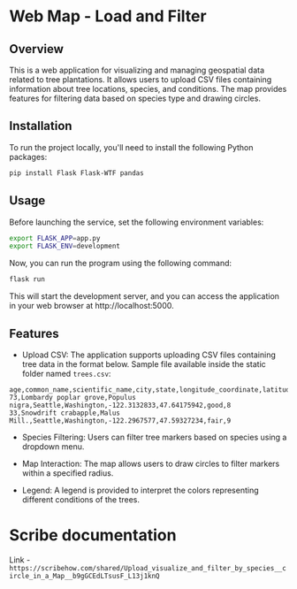 # Web Map - Load and Filter

## Overview

This is a web application for visualizing and managing geospatial data related to tree plantations. It allows users to upload CSV files containing information about tree locations, species, and conditions. The map provides features for filtering data based on species type and drawing circles.

## Installation

To run the project locally, you'll need to install the following Python packages:

```bash
pip install Flask Flask-WTF pandas
```

## Usage
Before launching the service, set the following environment variables:

```bash
export FLASK_APP=app.py
export FLASK_ENV=development
```

Now, you can run the program using the following command:

```bash
flask run
```

This will start the development server, and you can access the application in your web browser at http://localhost:5000.

## Features
* Upload CSV:
The application supports uploading CSV files containing tree data in the format below. Sample file available inside the static folder named `trees.csv`:

```csv
age,common_name,scientific_name,city,state,longitude_coordinate,latitude_coordinate,condition,no_of_trees_planted
73,Lombardy poplar grove,Populus nigra,Seattle,Washington,-122.3132833,47.64175942,good,8
33,Snowdrift crabapple,Malus Mill.,Seattle,Washington,-122.2967577,47.59327234,fair,9
```

* Species Filtering:
Users can filter tree markers based on species using a dropdown menu.

* Map Interaction:
The map allows users to draw circles to filter markers within a specified radius.

* Legend:
A legend is provided to interpret the colors representing different conditions of the trees.

# Scribe documentation

Link - `https://scribehow.com/shared/Upload_visualize_and_filter_by_species__circle_in_a_Map__b9gGCEdLTsusF_L13j1knQ`